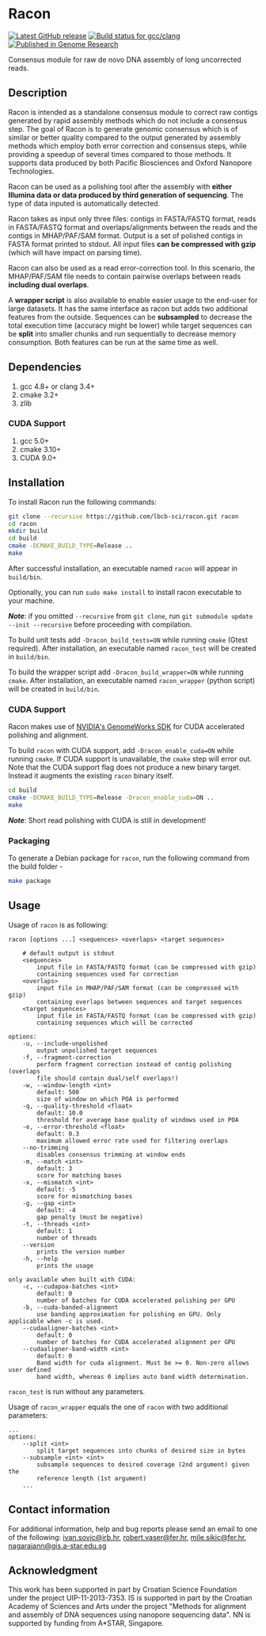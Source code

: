 # Racon

[![Latest GitHub release](https://img.shields.io/github/release/lbcb-sci/racon.svg)](https://github.com/lbcb-sci/racon/releases/latest)
[![Build status for gcc/clang](https://travis-ci.com/lbcb-sci/racon.svg?branch=master)](https://travis-ci.com/lbcb-sci/racon)
[![Published in Genome Research](https://img.shields.io/badge/published%20in-Genome%20Research-blue.svg)](https://doi.org/10.1101/gr.214270.116)

Consensus module for raw de novo DNA assembly of long uncorrected reads.

## Description
Racon is intended as a standalone consensus module to correct raw contigs generated by rapid assembly methods which do not include a consensus step. The goal of Racon is to generate genomic consensus which is of similar or better quality compared to the output generated by assembly methods which employ both error correction and consensus steps, while providing a speedup of several times compared to those methods. It supports data produced by both Pacific Biosciences and Oxford Nanopore Technologies.

Racon can be used as a polishing tool after the assembly with **either Illumina data or data produced by third generation of sequencing**. The type of data inputed is automatically detected.

Racon takes as input only three files: contigs in FASTA/FASTQ format, reads in FASTA/FASTQ format and overlaps/alignments between the reads and the contigs in MHAP/PAF/SAM format. Output is a set of polished contigs in FASTA format printed to stdout. All input files **can be compressed with gzip** (which will have impact on parsing time).

Racon can also be used as a read error-correction tool. In this scenario, the MHAP/PAF/SAM file needs to contain pairwise overlaps between reads **including dual overlaps**.

A **wrapper script** is also available to enable easier usage to the end-user for large datasets. It has the same interface as racon but adds two additional features from the outside. Sequences can be **subsampled** to decrease the total execution time (accuracy might be lower) while target sequences can be **split** into smaller chunks and run sequentially to decrease memory consumption. Both features can be run at the same time as well.

## Dependencies
1. gcc 4.8+ or clang 3.4+
2. cmake 3.2+
3. zlib

### CUDA Support
1. gcc 5.0+
2. cmake 3.10+
3. CUDA 9.0+

## Installation
To install Racon run the following commands:

```bash
git clone --recursive https://github.com/lbcb-sci/racon.git racon
cd racon
mkdir build
cd build
cmake -DCMAKE_BUILD_TYPE=Release ..
make
```

After successful installation, an executable named `racon` will appear in `build/bin`.

Optionally, you can run `sudo make install` to install racon executable to your machine.

***Note***: if you omitted `--recursive` from `git clone`, run `git submodule update --init --recursive` before proceeding with compilation.

To build unit tests add `-Dracon_build_tests=ON` while running `cmake` (Gtest required). After installation, an executable named `racon_test` will be created in `build/bin`.

To build the wrapper script add `-Dracon_build_wrapper=ON` while running `cmake`. After installation, an executable named `racon_wrapper` (python script) will be created in `build/bin`.

### CUDA Support
Racon makes use of [NVIDIA's GenomeWorks SDK](https://github.com/clara-parabricks/GenomeWorks) for CUDA accelerated polishing and alignment.

To build `racon` with CUDA support, add `-Dracon_enable_cuda=ON` while running `cmake`. If CUDA support is unavailable, the `cmake` step will error out.
Note that the CUDA support flag does not produce a new binary target. Instead it augments the existing `racon` binary itself.

```bash
cd build
cmake -DCMAKE_BUILD_TYPE=Release -Dracon_enable_cuda=ON ..
make
```

***Note***: Short read polishing with CUDA is still in development!

### Packaging
To generate a Debian package for `racon`, run the following command from the build folder -

```bash
make package
```

## Usage
Usage of `racon` is as following:

    racon [options ...] <sequences> <overlaps> <target sequences>

        # default output is stdout
        <sequences>
            input file in FASTA/FASTQ format (can be compressed with gzip)
            containing sequences used for correction
        <overlaps>
            input file in MHAP/PAF/SAM format (can be compressed with gzip)
            containing overlaps between sequences and target sequences
        <target sequences>
            input file in FASTA/FASTQ format (can be compressed with gzip)
            containing sequences which will be corrected

    options:
        -u, --include-unpolished
            output unpolished target sequences
        -f, --fragment-correction
            perform fragment correction instead of contig polishing (overlaps
            file should contain dual/self overlaps!)
        -w, --window-length <int>
            default: 500
            size of window on which POA is performed
        -q, --quality-threshold <float>
            default: 10.0
            threshold for average base quality of windows used in POA
        -e, --error-threshold <float>
            default: 0.3
            maximum allowed error rate used for filtering overlaps
        --no-trimming
            disables consensus trimming at window ends
        -m, --match <int>
            default: 3
            score for matching bases
        -x, --mismatch <int>
            default: -5
            score for mismatching bases
        -g, --gap <int>
            default: -4
            gap penalty (must be negative)
        -t, --threads <int>
            default: 1
            number of threads
        --version
            prints the version number
        -h, --help
            prints the usage

    only available when built with CUDA:
        -c, --cudapoa-batches <int>
            default: 0
            number of batches for CUDA accelerated polishing per GPU
        -b, --cuda-banded-alignment
            use banding approximation for polishing on GPU. Only applicable when -c is used.
        --cudaaligner-batches <int>
            default: 0
            number of batches for CUDA accelerated alignment per GPU
        --cudaaligner-band-width <int>
            default: 0
            Band width for cuda alignment. Must be >= 0. Non-zero allows user defined
            band width, whereas 0 implies auto band width determination.

`racon_test` is run without any parameters.

Usage of `racon_wrapper` equals the one of `racon` with two additional parameters:

    ...
    options:
        --split <int>
            split target sequences into chunks of desired size in bytes
        --subsample <int> <int>
            subsample sequences to desired coverage (2nd argument) given the
            reference length (1st argument)
        ...

## Contact information

For additional information, help and bug reports please send an email to one of the following: ivan.sovic@irb.hr, robert.vaser@fer.hr, mile.sikic@fer.hr, nagarajann@gis.a-star.edu.sg

## Acknowledgment

This work has been supported in part by Croatian Science Foundation under the project UIP-11-2013-7353. IS is supported in part by the Croatian Academy of Sciences and Arts under the project "Methods for alignment and assembly of DNA sequences using nanopore sequencing data". NN is supported by funding from A*STAR, Singapore.
